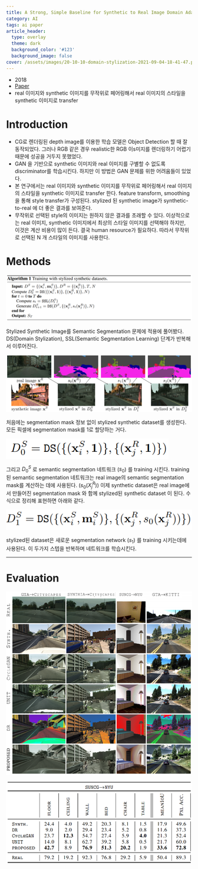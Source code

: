 ```yaml
---
title: A Strong, Simple Baseline for Synthetic to Real Image Domain Adaptation (Domain Stylization)
category: AI
tags: ai paper
article_header:
  type: overlay
  theme: dark
  background_color: '#123'
  background_image: false
cover: /assets/images/20-10-10-domain-stylization-2021-09-04-18-41-47.png
---
```


- 2018
- [Paper](https://arxiv.org/pdf/1807.09384.pdf)
- real 이미지와 synthetic 이미지를 무작위로 페어링해서 real 이미지의 스타일을 synthetic 이미지로 transfer

<!--more-->

# Introduction

- CG로 렌더링된 depth image를 이용한 학습 모델은 Object Detection 할 때 잘 동작되었다. 그러나 RGB 같은 경우 realistic한 RGB 이s미지를 렌더링하기 어렵기 때문에 성공을 거두지 못했었다.
- GAN 을 기반으로 synthetic 이미지와 real 이미지를 구별할 수 없도록 discriminator를 학습시킨다. 하지만 이 방법은 GAN 문제를 위한 어려움들이 있었다.
- 본 연구에서는 real 이미지와 synthetic 이미지를 무작위로 페어링해서 real 이미지의 스타일을 synthetic 이미지로 transfer 한다. feature transform, smoothing 을 통해 style transfer가 구성된다. stylized 된 synthetic image가 synthetic-to-real 에 더 좋은 결과를 보여준다.
- 무작위로 선택된 style의 이미지는 원하지 않은 결과를 초래할 수 있다. 이상적으로는 real 이미지, synthetic 이미지에서 최상의 스타일 이미지를 선택해야 하지만, 이것은 계산 비용이 많이 든다. 결국 human resource가 필요하다. 따라서 무작위로 선택된 N 개 스타일의 이미지를 사용한다.

# Methods

![](/assets/images/20-10-10-domain-stylization-2021-09-04-18-41-13.png)

Stylized Synthetic Image를 Semantic Segmentation 문제에 적용에 풀어봤다. DS(Domain Stylization), SSL(Semantic Segmentation Learning) 단계가 반복해서 이루어진다.

![](/assets/images/20-10-10-domain-stylization-2021-09-04-18-41-47.png)

처음에는 segmentation mask 정보 없이 stylized synthetic dataset를 생성한다. 모든 픽셀에 segmentation mask를 1로 할당하는 거다.

![](/assets/images/20-10-10-domain-stylization-2021-09-04-18-42-25.png)

그리고 $D_0^S$ 로 semantic segmentation 네트워크 ($s_0$) 를 training 시킨다. training 된 semantic segmentation 네트워크는 real image의 semantic segmentation mask를 계산하는 데에 사용된다. ($s_0(X_j^R)$) 이제 synthetic dataset은 real image에서 만들어진 segmentation mask 와 함께 stylized된 synthetic dataset 이 된다. 수식으로 정리해 표현하면 아래와 같다.

![](/assets/images/20-10-10-domain-stylization-2021-09-04-18-42-16.png)

stylized된 dataset은 새로운 segmentation network ($s_1$) 를 training 시키는데에 사용된다.
이 두가지 스텝을 반복하며 네트워크를 학습시킨다.

---

# Evaluation

![](/assets/images/20-10-10-domain-stylization-2021-09-04-18-43-18.png)

![](../assets/images/20-10-10-domain-stylization-2021-09-04-18-44-01.png)

